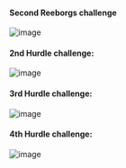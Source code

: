 #### Second Reeborgs challenge
![image](https://user-images.githubusercontent.com/32874962/144196436-f6389c39-6a55-4ffb-9ab3-0446caab0fd9.png)
#### 2nd Hurdle challenge:
![image](https://user-images.githubusercontent.com/32874962/144209726-e59308df-0da0-4ddb-a94d-341e3d83c6c1.png)
#### 3rd Hurdle challenge:
![image](https://user-images.githubusercontent.com/32874962/144211821-43a7a396-9ddb-49dd-80d6-22203dc7a0a4.png)
#### 4th Hurdle challenge:
![image](https://user-images.githubusercontent.com/32874962/144228751-665c3553-6259-4753-a4c5-87e5d4ffa480.png)



